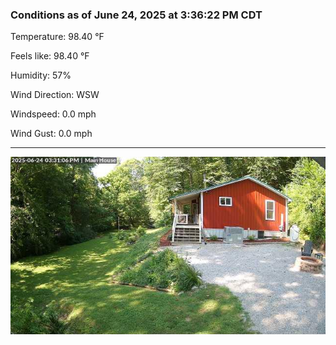 ### Conditions as of June 24, 2025 at 3:36:22 PM CDT 

Temperature: 98.40 &deg;F

Feels like: 98.40 &deg;F

Humidity: 57%

Wind Direction: WSW

Windspeed: 0.0 mph

Wind Gust: 0.0 mph

---

<img src="./images/latest.jpeg"/>

